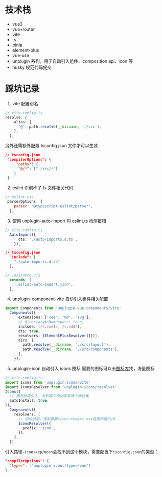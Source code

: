# 技术栈

- vue3
- vue+router
- vite
- ts
- pinia
- element-plus
- vue-use
- unplugin 系列，用于自动引入组件、composition api、icon 等
- husky 规范代码提交

# 踩坑记录

1. vite 配置别名

```ts
// vite.config.ts
resolve: {
    alias: {
      '@': path.resolve(__dirname, './src'),
    },
  },
```

另外还需额外配置 tsconfig.json 文件才可以生效

```json
// tsconfig.json
 "compilerOptions": {
     "paths": {
      "@/*": ["./src/*"]
    }
 }
```

2. eslint 识别不了.ts 文件相关代码

```js
// eslint.cjs
 parserOptions: {
    parser: '@typescript-eslint/parser',
  },
```

3. 使用 unplugin-auto-import 时 eslint,ts 检测报错

```ts
// vite.config.ts
  AutoImport({
      dts: './auto-imports.d.ts',
    }),
```

```json
// tsconfig.json
  "include": [
    "./auto-imports.d.ts"
  ],
```

```js
// .eslintrc.cjs
  extends: [
    '.eslint-auto-import.json',
  ],
```

4. unplugin-component-vite 自动引入组件相关配置

```ts
import Components from 'unplugin-vue-components/vite'
  Components({
      extensions: ['vue', 'md', 'svg'],
      // directoryAsNamespace: true,
      include: [/\.vue$/, /\.md$/],
      dts: true,
      resolvers: [ElementPlusResolver({})],
      dirs: [
        path.resolve(__dirname, './src/layout'),
        path.resolve(__dirname, './src/components'),
      ],
    }),
```

5. unplugin-icon 自动引入 icons 图标
   需要的图标可以去[图标库](https://icones.js.org)找，海量图标

```ts
// vite.config.ts
import Icons from 'unplugin-icons/vite'
import IconsResolver from 'unplugin-icons/resolver'
Icons({
  // 图标按需引入，用到哪个自动安装哪个图标集
  autoInstall: true,
}),
  Components({
    resolvers: [
      // 添加前缀，使用需要<icon-xxxxx> xxx是图标集的id
      IconsResolver({
        prefix: 'icon',
      }),
    ],
  })
```

引入路径`~icons/ep/moon`会找不到这个模块，需要配置下`tsconfig.json`的类型：

```json
"compilerOptions": {
  "types": ["unplugin-icons/types/vue"]
}
```
